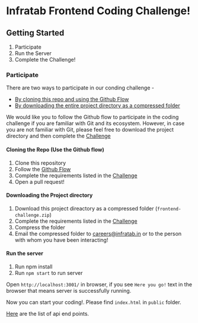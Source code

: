 # Infratab Frontend Coding Challenge!

## Getting Started
1. Participate
2. Run the Server
3. Complete the Challenge!

### Participate
There are two ways to participate in our conding challenge -
- [By cloning this repo and using the Github Flow]()
- [By downloading the entire project directory as a compressed folder]()

We would like you to follow the Github flow to participate in the coding challenge if you are familiar with Git and its ecosystem. However, in case you are not familiar with Git, please feel free to download the project directory and then complete the [Challenge]()

#### Cloning the Repo (Use the Github flow)
1. Clone this repository
2. Follow the [Github Flow](https://guides.github.com/introduction/flow/)
3. Complete the requirements listed in the [Challenge]()
4. Open a pull request!

#### Downloading the Project directory
1. Download this project direactory as a compressed folder (`frontend-challenge.zip`)
2. Complete the requirements listed in the [Challenge]()
3. Compress the folder
4. Email the compressed folder to careers@infratab.in or to the person with whom you have been interacting!


#### Run the server
1. Run npm install
2. Run `npm start` to run server

Open `http://localhost:3001/` in browser, if you see `Here you go!` text in the browser that means server is successfully running. 

Now you can start your coding!. Please find `index.html` in `public` folder.

[Here](https://github.com/Infratab/Twitter-Trends/blob/master/API.md) are the list of api end points.
